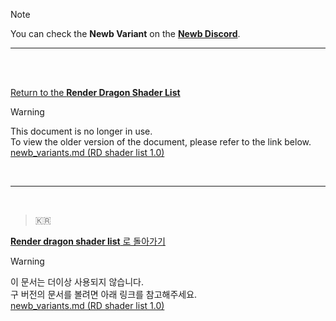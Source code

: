 > [!NOTE]
> You can check the **Newb Variant** on the [**Newb Discord**](https://discord.com/channels/844591537430069279/1160590633191354378).

---

<br>
<br>


[Return to the **Render Dragon Shader List**](/README.md)

> [!WARNING]
> This document is no longer in use.  
> To view the older version of the document, please refer to the link below.  
> [newb_variants.md (RD shader list 1.0)](/1.0/newb_variants.md)

<br>

---

<br>

> 🇰🇷  

[**Render dragon shader list** 로 돌아가기](/language/ko_kr/README.md)

> [!WARNING]
> 이 문서는 더이상 사용되지 않습니다.  
> 구 버전의 문서를 볼려면 아래 링크를 참고해주세요.  
> [newb_variants.md (RD shader list 1.0)](/1.0/newb_variants.md)